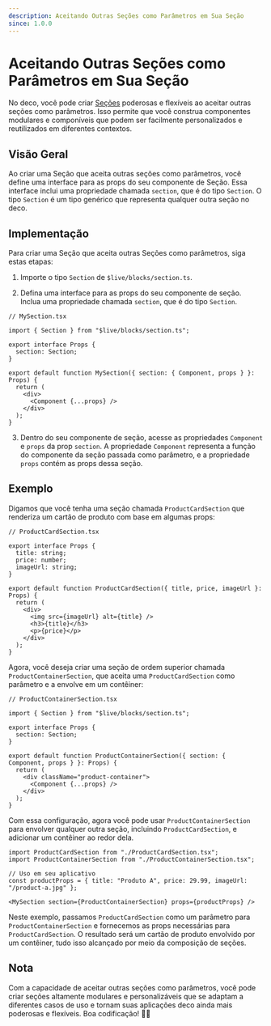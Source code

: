 ```yaml
---
description: Aceitando Outras Seções como Parâmetros em Sua Seção
since: 1.0.0
---
```


# Aceitando Outras Seções como Parâmetros em Sua Seção

No deco, você pode criar [Seções](/docs/pt-br/concepts/section) poderosas e flexíveis ao aceitar outras seções como parâmetros. Isso permite que você construa componentes modulares e componíveis que podem ser facilmente personalizados e reutilizados em diferentes contextos.

## Visão Geral

Ao criar uma Seção que aceita outras seções como parâmetros, você define uma interface para as props do seu componente de Seção. Essa interface inclui uma propriedade chamada `section`, que é do tipo `Section`. O tipo `Section` é um tipo genérico que representa qualquer outra seção no deco.

## Implementação

Para criar uma Seção que aceita outras Seções como parâmetros, siga estas etapas:

1. Importe o tipo `Section` de `$live/blocks/section.ts`.

2. Defina uma interface para as props do seu componente de seção. Inclua uma propriedade chamada `section`, que é do tipo `Section`.

```tsx
// MySection.tsx

import { Section } from "$live/blocks/section.ts";

export interface Props {
  section: Section;
}

export default function MySection({ section: { Component, props } }: Props) {
  return (
    <div>
      <Component {...props} />
    </div>
  );
}
```

3. Dentro do seu componente de seção, acesse as propriedades `Component` e `props` da prop `section`. A propriedade `Component` representa a função do componente da seção passada como parâmetro, e a propriedade `props` contém as props dessa seção.

## Exemplo

Digamos que você tenha uma seção chamada `ProductCardSection` que renderiza um cartão de produto com base em algumas props:

```tsx
// ProductCardSection.tsx

export interface Props {
  title: string;
  price: number;
  imageUrl: string;
}

export default function ProductCardSection({ title, price, imageUrl }: Props) {
  return (
    <div>
      <img src={imageUrl} alt={title} />
      <h3>{title}</h3>
      <p>{price}</p>
    </div>
  );
}
```

Agora, você deseja criar uma seção de ordem superior chamada `ProductContainerSection`, que aceita uma `ProductCardSection` como parâmetro e a envolve em um contêiner:

```tsx
// ProductContainerSection.tsx

import { Section } from "$live/blocks/section.ts";

export interface Props {
  section: Section;
}

export default function ProductContainerSection({ section: { Component, props } }: Props) {
  return (
    <div className="product-container">
      <Component {...props} />
    </div>
  );
}
```

Com essa configuração, agora você pode usar `ProductContainerSection` para envolver qualquer outra seção, incluindo `ProductCardSection`, e adicionar um contêiner ao redor dela.

```tsx
import ProductCardSection from "./ProductCardSection.tsx";
import ProductContainerSection from "./ProductContainerSection.tsx";

// Uso em seu aplicativo
const productProps = { title: "Produto A", price: 29.99, imageUrl: "/product-a.jpg" };

<MySection section={ProductContainerSection} props={productProps} />
```

Neste exemplo, passamos `ProductCardSection` como um parâmetro para `ProductContainerSection` e fornecemos as props necessárias para `ProductCardSection`. O resultado será um cartão de produto envolvido por um contêiner, tudo isso alcançado por meio da composição de seções.

## Nota

Com a capacidade de aceitar outras seções como parâmetros, você pode criar seções altamente modulares e personalizáveis que se adaptam a diferentes casos de uso e tornam suas aplicações deco ainda mais poderosas e flexíveis. Boa codificação! 🧩🚀
